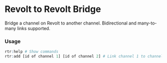 # Revolt to Revolt Bridge

Bridge a channel on Revolt to another channel. Bidirectional and many-to-many links supported.  
  
### Usage

```r
rtr:help # Show commands
rtr:add [id of channel 1] [id of channel 2] # Link channel 1 to channel 2 in one direction. Run in reverse order again for bidirectional link
```